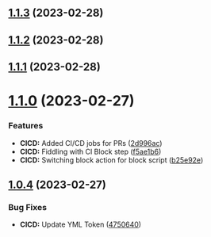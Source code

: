 ## [1.1.3](https://github.com/yuval-po/token-bucket-rate-limiter/compare/v1.1.2...v1.1.3) (2023-02-28)



## [1.1.2](https://github.com/yuval-po/token-bucket-rate-limiter/compare/v1.1.1...v1.1.2) (2023-02-28)



## [1.1.1](https://github.com/yuval-po/token-bucket-rate-limiter/compare/v1.1.0...v1.1.1) (2023-02-28)



# [1.1.0](https://github.com/yuval-po/token-bucket-rate-limiter/compare/v1.0.4...v1.1.0) (2023-02-27)


### Features

* **CICD:** Added CI/CD jobs for PRs ([2d996ac](https://github.com/yuval-po/token-bucket-rate-limiter/commit/2d996ac6f14e465aa925a768ba4ff48132dfe59d))
* **CICD:** Fiddling with CI Block step ([f5ae1b6](https://github.com/yuval-po/token-bucket-rate-limiter/commit/f5ae1b6503eb181dd7941762794b4d2e9ff6ba27))
* **CICD:** Switching block action for block script ([b25e92e](https://github.com/yuval-po/token-bucket-rate-limiter/commit/b25e92e292876d6909ca18fcabef40a6227ebabf))



## [1.0.4](https://github.com/yuval-po/token-bucket-rate-limiter/compare/v1.0.3...v1.0.4) (2023-02-27)


### Bug Fixes

* **CICD:** Update YML Token ([4750640](https://github.com/yuval-po/token-bucket-rate-limiter/commit/4750640bc8743a0693fd623081f7f2edb8a63f94))



